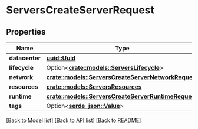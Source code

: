 # ServersCreateServerRequest

## Properties

Name | Type | Description | Notes
------------ | ------------- | ------------- | -------------
**datacenter** | [**uuid::Uuid**](uuid::Uuid.md) |  | 
**lifecycle** | Option<[**crate::models::ServersLifecycle**](ServersLifecycle.md)> |  | [optional]
**network** | [**crate::models::ServersCreateServerNetworkRequest**](ServersCreateServerNetworkRequest.md) |  | 
**resources** | [**crate::models::ServersResources**](ServersResources.md) |  | 
**runtime** | [**crate::models::ServersCreateServerRuntimeRequest**](ServersCreateServerRuntimeRequest.md) |  | 
**tags** | Option<[**serde_json::Value**](.md)> |  | 

[[Back to Model list]](../README.md#documentation-for-models) [[Back to API list]](../README.md#documentation-for-api-endpoints) [[Back to README]](../README.md)


